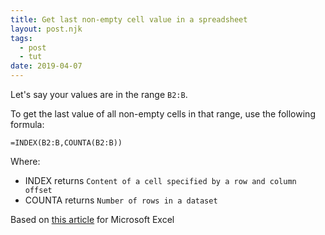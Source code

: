 ```yaml
---
title: Get last non-empty cell value in a spreadsheet
layout: post.njk
tags:
  - post
  - tut
date: 2019-04-07
---
```


Let's say your values are in the range `B2:B`.

To get the last value of all non-empty cells in that range, use the following formula:

```
=INDEX(B2:B,COUNTA(B2:B))
```

Where:

- INDEX returns `Content of a cell specified by a row and column offset`
- COUNTA returns `Number of rows in a dataset`


Based on [this article](https://www.techrepublic.com/blog/microsoft-office/how-to-return-the-last-value-in-an-excel-column/) for Microsoft Excel